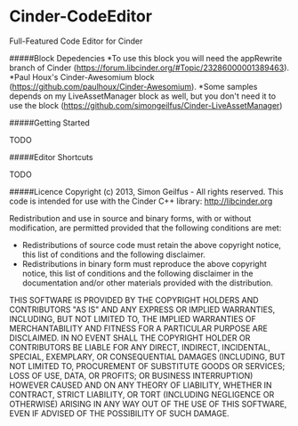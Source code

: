 Cinder-CodeEditor
================

Full-Featured Code Editor for Cinder

#####Block Depedencies
*To use this block you will need the appRewrite branch of Cinder (https://forum.libcinder.org/#Topic/23286000001389463).
*Paul Houx's Cinder-Awesomium block (https://github.com/paulhoux/Cinder-Awesomium).
*Some samples depends on my LiveAssetManager block as well, but you don't need it to use the block (https://github.com/simongeilfus/Cinder-LiveAssetManager)

#####Getting Started

TODO

#####Editor Shortcuts

TODO

#####Licence
Copyright (c) 2013, Simon Geilfus - All rights reserved.
This code is intended for use with the Cinder C++ library: http://libcinder.org

Redistribution and use in source and binary forms, with or without modification, are permitted provided that
the following conditions are met:

* Redistributions of source code must retain the above copyright notice, this list of conditions and the following disclaimer.
* Redistributions in binary form must reproduce the above copyright notice, this list of conditions and	the following disclaimer in the documentation and/or other materials provided with the distribution.

THIS SOFTWARE IS PROVIDED BY THE COPYRIGHT HOLDERS AND CONTRIBUTORS "AS IS" AND ANY EXPRESS OR IMPLIED WARRANTIES, INCLUDING, BUT NOT LIMITED TO, THE IMPLIED WARRANTIES OF MERCHANTABILITY AND FITNESS FOR A PARTICULAR PURPOSE ARE DISCLAIMED. IN NO EVENT SHALL THE COPYRIGHT HOLDER OR CONTRIBUTORS BE LIABLE FOR ANY DIRECT, INDIRECT, INCIDENTAL, SPECIAL, EXEMPLARY, OR CONSEQUENTIAL DAMAGES (INCLUDING, BUT NOT LIMITED TO, PROCUREMENT OF SUBSTITUTE GOODS OR SERVICES; LOSS OF USE, DATA, OR PROFITS; OR BUSINESS INTERRUPTION) HOWEVER CAUSED AND ON ANY THEORY OF LIABILITY, WHETHER IN CONTRACT, STRICT LIABILITY, OR TORT (INCLUDING
NEGLIGENCE OR OTHERWISE) ARISING IN ANY WAY OUT OF THE USE OF THIS SOFTWARE, EVEN IF ADVISED OF THE POSSIBILITY OF SUCH DAMAGE.

